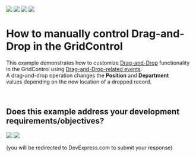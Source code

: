 <!-- default badges list -->
![](https://img.shields.io/endpoint?url=https://codecentral.devexpress.com/api/v1/VersionRange/128651902/14.2.3%2B)
[![](https://img.shields.io/badge/Open_in_DevExpress_Support_Center-FF7200?style=flat-square&logo=DevExpress&logoColor=white)](https://supportcenter.devexpress.com/ticket/details/E3921)
[![](https://img.shields.io/badge/📖_How_to_use_DevExpress_Examples-e9f6fc?style=flat-square)](https://docs.devexpress.com/GeneralInformation/403183)
[![](https://img.shields.io/badge/💬_Leave_Feedback-feecdd?style=flat-square)](#does-this-example-address-your-development-requirementsobjectives)
<!-- default badges end -->
# How to manually control Drag-and-Drop in the GridControl


<p>This example demonstrates how to customize <a href="https://documentation.devexpress.com/WPF/11346/Controls-and-Libraries/Data-Grid/Drag-and-Drop">Drag-and-Drop</a> functionality in the GridControl using <a href="https://documentation.devexpress.com/WPF/119241/Controls-and-Libraries/Data-Grid/Drag-and-Drop/Drag-and-Drop-Options">Drag-and-Drop-related events</a>.<br>A drag-and-drop operation changes the <strong>Position</strong> and <strong>Department</strong> values depending on the new location of a dropped record.</p>

<br/>


<!-- feedback -->
## Does this example address your development requirements/objectives?

[<img src="https://www.devexpress.com/support/examples/i/yes-button.svg"/>](https://www.devexpress.com/support/examples/survey.xml?utm_source=github&utm_campaign=how-to-manually-control-drag-and-drop-in-the-gridcontrol-e3921&~~~was_helpful=yes) [<img src="https://www.devexpress.com/support/examples/i/no-button.svg"/>](https://www.devexpress.com/support/examples/survey.xml?utm_source=github&utm_campaign=how-to-manually-control-drag-and-drop-in-the-gridcontrol-e3921&~~~was_helpful=no)

(you will be redirected to DevExpress.com to submit your response)
<!-- feedback end -->
